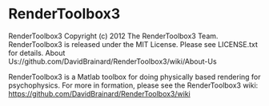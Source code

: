 RenderToolbox3
==============
RenderToolbox3 Copyright (c) 2012 The RenderToolbox3 Team.
RenderToolbox3 is released under the MIT License.
Please see LICENSE.txt for details. 
About Us://github.com/DavidBrainard/RenderToolbox3/wiki/About-Us

RenderToolbox3 is a Matlab toolbox for doing physically based rendering for psychophysics.  For more in formation, please see the RenderToolbox3 wiki:
https://github.com/DavidBrainard/RenderToolbox3/wiki